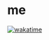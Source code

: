 # me

[![wakatime](https://wakatime.com/badge/user/018c9bb7-a53c-45c7-a66c-27d6a05811f5.svg)](https://wakatime.com/badge/user/018c9bb7-a53c-45c7-a66c-27d6a05811f5)
